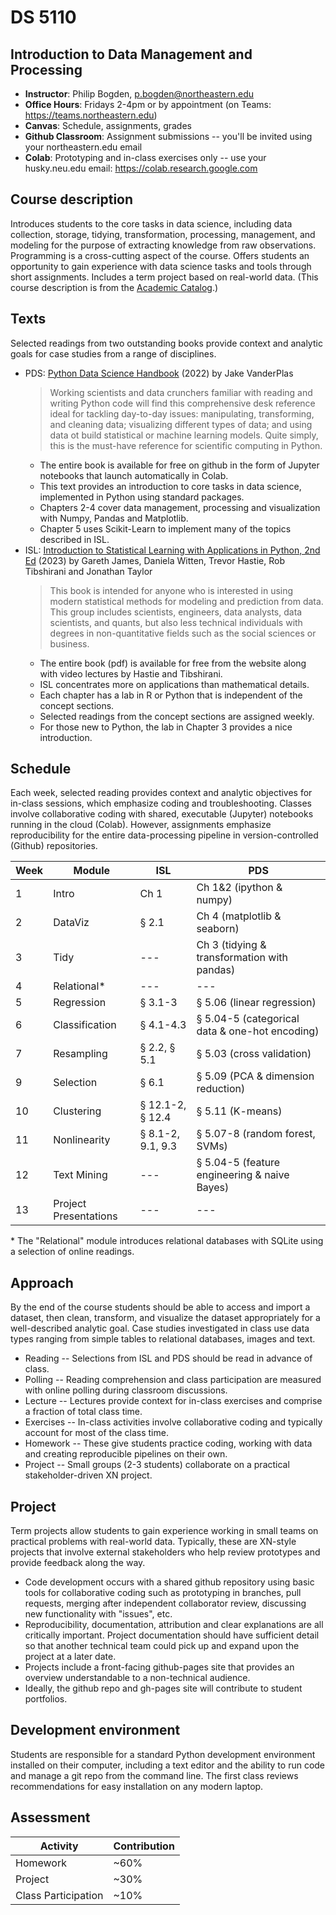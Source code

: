 
# DS 5110

## Introduction to Data Management and Processing

* **Instructor**: Philip Bogden, p.bogden@northeastern.edu
* **Office Hours**: Fridays 2-4pm or by appointment (on Teams: https://teams.northeastern.edu)
* **Canvas**: Schedule, assignments, grades
* **Github Classroom**: Assignment submissions -- you'll be invited using your northeastern.edu email
* **Colab**: Prototyping and in-class exercises only -- use your husky.neu.edu email: https://colab.research.google.com

## Course description

Introduces students to the core tasks in data science, including data collection, storage, tidying, 
transformation, processing, management, and modeling for the purpose of extracting knowledge from raw observations. 
Programming is a cross-cutting aspect of the course. 
Offers students an opportunity to gain experience with data science tasks and tools through short assignments. 
Includes a term project based on real-world data. (This course description is from the [Academic Catalog](https://catalog.northeastern.edu/course-descriptions/ds/).)

## Texts

Selected readings from two outstanding books provide context and analytic goals 
for case studies from a range of disciplines.

* PDS: [Python Data Science Handbook](https://github.com/jakevdp/PythonDataScienceHandbook) (2022) by Jake VanderPlas
  > Working scientists and data crunchers familiar with reading and writing Python code will find this 
  > comprehensive desk reference ideal for tackling day-to-day issues: manipulating, transforming, and 
  > cleaning data; visualizing different types of data; and using data ot build statistical or machine learning models.
  > Quite simply, this is the must-have reference for scientific computing in Python.
  * The entire book is available for free on github in the form of Jupyter notebooks that launch automatically in Colab.
  * This text provides an introduction to core tasks in data science, implemented in Python using standard packages.
  * Chapters 2-4 cover data management, processing and visualization with Numpy, Pandas and Matplotlib.
  * Chapter 5 uses Scikit-Learn to implement many of the topics described in ISL.
* ISL: [Introduction to Statistical Learning with Applications in Python, 2nd Ed](http://statlearning.com) (2023) by Gareth James, Daniela Witten, Trevor Hastie, Rob Tibshirani and Jonathan Taylor
  > This book is intended for anyone who is interested in using modern statistical methods for modeling and 
  > prediction from data. This group includes scientists, engineers, data analysts, data scientists, and quants, but
  > also less technical individuals with degrees in non-quantitative fields such as the social sciences or business. 
  * The entire book (pdf) is available for free from the website along with video lectures by Hastie and Tibshirani.
  * ISL concentrates more on applications than mathematical details.
  * Each chapter has a lab in R or Python that is independent of the concept sections.
  * Selected readings from the concept sections are assigned weekly.
  * For those new to Python, the lab in Chapter 3 provides a nice introduction.

## Schedule

Each week, selected reading provides context and analytic objectives for in-class sessions, 
which emphasize coding and troubleshooting.
Classes involve collaborative coding with shared, executable (Jupyter) notebooks running in the cloud (Colab).
However, assignments emphasize reproducibility for the entire data-processing pipeline in version-controlled 
(Github) repositories.

| Week | Module                        | ISL               | PDS    | 
| ---  | ---                           | ---               | ---    |
| 1    | Intro                         | Ch 1              | Ch 1&2 (ipython & numpy) | 
| 2    | DataViz                       | § 2.1             | Ch 4 (matplotlib & seaborn)  |
| 3    | Tidy                          | ---               | Ch 3 (tidying & transformation with pandas) |
| 4    | Relational*                  | ---               | ---    |
| 5    | Regression                    | § 3.1-3           | § 5.06 (linear regression)  |
| 6    | Classification                | § 4.1-4.3         | § 5.04-5 (categorical data & one-hot encoding) |
| 7    | Resampling                    | § 2.2, § 5.1      | § 5.03 (cross validation)  |
| 9    | Selection                     | § 6.1             | § 5.09 (PCA & dimension reduction)  |
| 10   | Clustering                    | § 12.1-2, § 12.4  | § 5.11 (K-means) |
| 11   | Nonlinearity                  | § 8.1-2, 9.1, 9.3 | § 5.07-8 (random forest, SVMs) |
| 12   | Text Mining                   | ---               | § 5.04-5  (feature engineering & naive Bayes) |
| 13   | Project Presentations         | ---               | ---    |

\* The "Relational" module introduces relational databases with SQLite using a selection of online readings.

## Approach

By the end of the course students should be able to access and import a dataset,
then clean, transform, and visualize the dataset appropriately for a well-described analytic goal.
Case studies investigated in class use data types ranging from simple tables to relational databases, images and text.

* Reading -- Selections from ISL and PDS should be read in advance of class.
* Polling -- Reading comprehension and class participation are measured with online polling during classroom discussions.
* Lecture -- Lectures provide context for in-class exercises and comprise a fraction of total class time.
* Exercises -- In-class activities involve collaborative coding and typically account for most of the class time.
* Homework -- These give students practice coding, working with data and creating reproducible pipelines on their own.
* Project -- Small groups (2-3 students) collaborate on a practical stakeholder-driven XN project.

## Project

Term projects allow students to gain experience working in small teams on practical problems with real-world data.
Typically, these are XN-style projects that involve external stakeholders who help review prototypes
and provide feedback along the way.

* Code development occurs with a shared github repository using basic tools for collaborative coding
such as prototyping in branches, pull requests, merging after independent collaborator review, 
discussing new functionality with "issues", etc.
* Reproducibility, documentation, attribution and clear explanations are all critically important.
Project documentation should have sufficient detail so that another technical team could pick up and expand 
upon the project at a later date.
* Projects include a front-facing github-pages site that provides an overview 
understandable to a non-technical audience.  
* Ideally, the github repo and gh-pages site will contribute to student portfolios.

## Development environment

Students are responsible for a standard Python development environment installed on their computer,
including a text editor and the ability to run code and manage a git repo from the command line.
The first class reviews recommendations for easy installation on any modern laptop.

## Assessment

 | Activity | Contribution |
 | --- | --- |
 | Homework | ~60% |
 | Project | ~30% |
 | Class Participation | ~10% |

